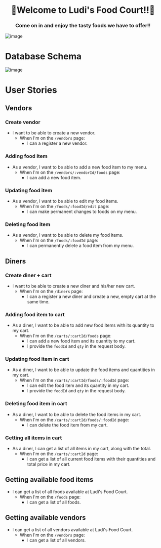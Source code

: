 # <div align="center">🍕Welcome to Ludi's Food Court!!🍔<div>
### <div align="center">Come on in and enjoy the tasty foods we have to offer!!<div>
![image](https://github.com/user-attachments/assets/fe425760-9347-406c-963a-cd553b352adc)



# Database Schema

![image](https://github.com/user-attachments/assets/2c17958a-1a03-4a95-9932-8eaa9db74745)



# User Stories


## Vendors

### Create vendor
* I want to be able to create a new vendor.
  * When I'm on the `/vendors` page:
    * I can a register a new vendor.

### Adding food item

* As a vendor, I want to be able to add a new food item to my menu.
  * When I'm on the `/vendors/:vendorId/foods` page:
    * I can add a new food item.
   
### Updating food item

* As a vendor, I want to be able to edit my food items.
  * When I'm on the `/foods/:foodId/edit` page:
    * I can make permanent changes to foods on my menu.

### Deleting food item

* As a vendor, I want to be able to delete my food items.
  * When I'm on the `/foods/:foodId` page:
    * I can permanently delete a food item from my menu.


## Diners

### Create diner + cart
* I want to be able to create a new diner and his/her new cart.
  * When I'm on the `/diners` page:
    * I can a register a new diner and create a new, empty cart at the same time.

### Adding food item to cart
* As a diner, I want to be able to add new food items with its quantity to my cart.
  * When I'm on the `/carts/:cartId/foods` page:
    * I can add a new food item and its quantity to my cart.
    * I provide the `foodId` and `qty` in the request body.

### Updating food item in cart
* As a diner, I want to be able to update the food items and quantities in my cart.
  * When I'm on the `/carts/:cartId/foods/:foodId` page:
    * I can edit the food item and its quantity in my cart.
    * I provide the `foodId` and `qty` in the request body.

### Deleting food item in cart
* As a diner, I want to be able to delete the food items in my cart.
  * When I'm on the `/carts/:cartId/foods/:foodId` page:
    * I can delete the food item from my cart.

### Getting all items in cart
* As a diner, I can get a list of all items in my cart, along with the total.
  * When I'm on the `/carts/:cartId` page:
    * I can get a list of all current food items with their quantities and total price in my cart.


## Getting available food items
* I can get a list of all foods available at Ludi's Food Court.
  * When I'm on the `/foods` page:
    * I can get a list of all foods.


## Getting available vendors
* I can get a list of all vendors available at Ludi's Food Court.
  * When I'm on the `/vendors` page:
    * I can get a list of all vendors.

   


